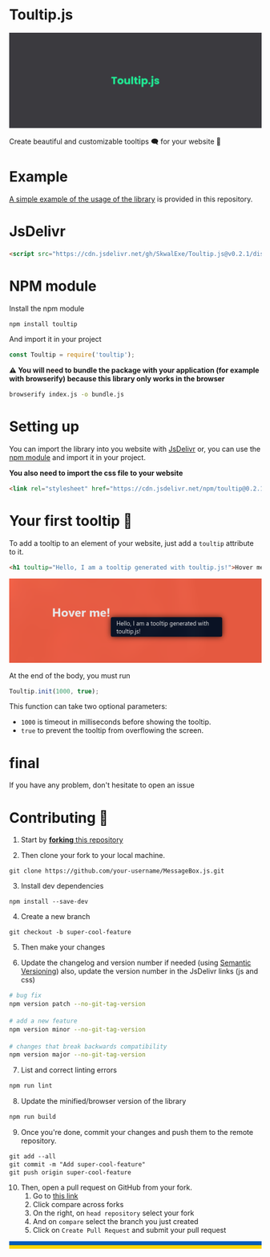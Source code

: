 # Toultip.js

![](assets/banner.png)

Create beautiful and customizable tooltips 🗨️ for your website 🎇

# Example

[A simple example of the usage of the library](https://skwalexe.github.io/Toultip.js/example.html) is provided in this repository.

# JsDelivr 

```html
<script src="https://cdn.jsdelivr.net/gh/SkwalExe/Toultip.js@v0.2.1/dist/toultip.min.js"></script>
```

# NPM module 

Install the npm module 

```bash
npm install toultip
```

And import it in your project 

```js
const Toultip = require('toultip');
```

**⚠️ You will need to bundle the package with your application (for example with browserify) because this library only works in the browser**

```bash
browserify index.js -o bundle.js
```

# Setting up 

You can import the library into you website with [JsDelivr](#JsDelivr) or, you can use the [npm module](#NPM-module) and import it in your project.

**You also need to import the css file to your website**

```html
<link rel="stylesheet" href="https://cdn.jsdelivr.net/npm/toultip@0.2.1/dist/themes/toultip-default.min.css">
```

# Your first tooltip 💫

To add a tooltip to an element of your website, just add a `toultip` attribute to it.

```html
<h1 toultip="Hello, I am a tooltip generated with toultip.js!">Hover me!</h1>
```

![](assets/1.png)

At the end of the body, you must run

```js
Toultip.init(1000, true);
```

This function can take two optional parameters:
- `1000` is timeout in milliseconds before showing the tooltip.
- `true` to prevent the tooltip from overflowing the screen.

# final

If you have any problem, don't hesitate to open an issue

# Contributing 💪

1. Start by [**forking** this repository](https://github.com/SkwalExe/MessageBox.js/fork)

2. Then clone your fork to your local machine.
  ```git
  git clone https://github.com/your-username/MessageBox.js.git
  ```

3. Install dev dependencies
```npm
npm install --save-dev
```

4. Create a new branch
  ```git
  git checkout -b super-cool-feature
  ```

5. Then make your changes

6. Update the changelog and version number if needed (using [Semantic Versioning](https://semver.org)) also, update the version number in the JsDelivr links (js and css)
  ```bash
  # bug fix
  npm version patch --no-git-tag-version

  # add a new feature 
  npm version minor --no-git-tag-version
  
  # changes that break backwards compatibility
  npm version major --no-git-tag-version
  ```

7. List and correct linting errors
  ```bash
  npm run lint
  ```

8. Update the minified/browser version of the library
  ```bash
  npm run build
  ```


9. Once you're done, commit your changes and push them to the remote repository.
  ```git
  git add --all
  git commit -m "Add super-cool-feature"
  git push origin super-cool-feature
  ```

10. Then, open a pull request on GitHub from your fork.
    1. Go to [this link](https://github.com/SkwalExe/MessageBox.js/compare/)
    2. Click compare across forks
    3. On the right, on `head repository` select your fork
    4. And on `compare` select the branch you just created
    5. Click on `Create Pull Request` and submit your pull request

<a href="https://github.com/SkwalExe#ukraine"><img src="https://raw.githubusercontent.com/SkwalExe/SkwalExe/main/ukraine.jpg" width="100%" height="15px" /></a>